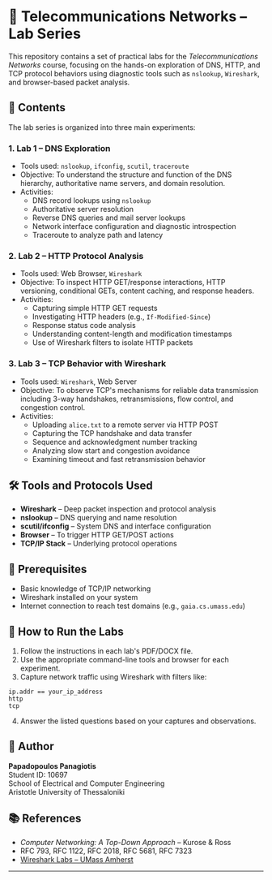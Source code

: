 # 📡 Telecommunications Networks – Lab Series

This repository contains a set of practical labs for the *Telecommunications Networks* course, focusing on the hands-on exploration of DNS, HTTP, and TCP protocol behaviors using diagnostic tools such as `nslookup`, `Wireshark`, and browser-based packet analysis.

## 📁 Contents

The lab series is organized into three main experiments:

### 1. **Lab 1 – DNS Exploration**
- Tools used: `nslookup`, `ifconfig`, `scutil`, `traceroute`
- Objective: To understand the structure and function of the DNS hierarchy, authoritative name servers, and domain resolution.
- Activities:
  - DNS record lookups using `nslookup`
  - Authoritative server resolution
  - Reverse DNS queries and mail server lookups
  - Network interface configuration and diagnostic introspection
  - Traceroute to analyze path and latency

### 2. **Lab 2 – HTTP Protocol Analysis**
- Tools used: Web Browser, `Wireshark`
- Objective: To inspect HTTP GET/response interactions, HTTP versioning, conditional GETs, content caching, and response headers.
- Activities:
  - Capturing simple HTTP GET requests
  - Investigating HTTP headers (e.g., `If-Modified-Since`)
  - Response status code analysis
  - Understanding content-length and modification timestamps
  - Use of Wireshark filters to isolate HTTP packets

### 3. **Lab 3 – TCP Behavior with Wireshark**
- Tools used: `Wireshark`, Web Server
- Objective: To observe TCP's mechanisms for reliable data transmission including 3-way handshakes, retransmissions, flow control, and congestion control.
- Activities:
  - Uploading `alice.txt` to a remote server via HTTP POST
  - Capturing the TCP handshake and data transfer
  - Sequence and acknowledgment number tracking
  - Analyzing slow start and congestion avoidance
  - Examining timeout and fast retransmission behavior

## 🛠 Tools and Protocols Used
- **Wireshark** – Deep packet inspection and protocol analysis
- **nslookup** – DNS querying and name resolution
- **scutil/ifconfig** – System DNS and interface configuration
- **Browser** – To trigger HTTP GET/POST actions
- **TCP/IP Stack** – Underlying protocol operations

## 📘 Prerequisites
- Basic knowledge of TCP/IP networking
- Wireshark installed on your system
- Internet connection to reach test domains (e.g., `gaia.cs.umass.edu`)

## 🚀 How to Run the Labs
1. Follow the instructions in each lab's PDF/DOCX file.
2. Use the appropriate command-line tools and browser for each experiment.
3. Capture network traffic using Wireshark with filters like:
```
ip.addr == your_ip_address
http
tcp
```

4. Answer the listed questions based on your captures and observations.

## 👤 Author

**Papadopoulos Panagiotis**  
Student ID: 10697  
School of Electrical and Computer Engineering  
Aristotle University of Thessaloniki

## 📚 References

- *Computer Networking: A Top-Down Approach* – Kurose & Ross
- RFC 793, RFC 1122, RFC 2018, RFC 5681, RFC 7323
- [Wireshark Labs – UMass Amherst](http://gaia.cs.umass.edu/wireshark-labs/)

---